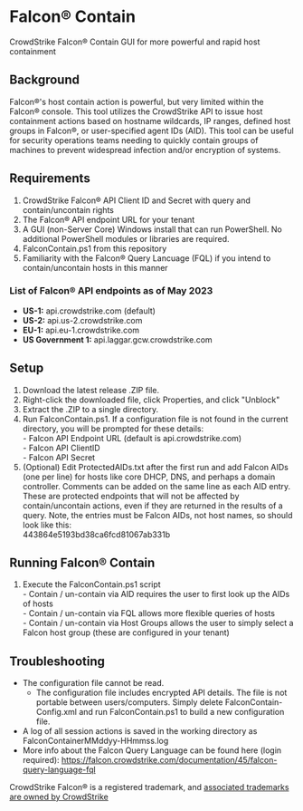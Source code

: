 # Falcon® Contain
CrowdStrike Falcon® Contain GUI for more powerful and rapid host containment

## Background  
  
  Falcon®'s host contain action is powerful, but very limited within the Falcon® console.  This tool utilizes the CrowdStrike API to issue host containment actions based on hostname wildcards, IP ranges, defined host groups in Falcon®, or user-specified agent IDs (AID).  This tool can be useful for security operations teams needing to quickly contain groups of machines to prevent widespread infection and/or encryption of systems.

## Requirements
  1. CrowdStrike Falcon® API Client ID and Secret with query and contain/uncontain rights
  2. The Falcon® API endpoint URL for your tenant
  3. A GUI (non-Server Core) Windows install that can run PowerShell.  No additional PowerShell modules or libraries are required.
  4. FalconContain.ps1 from this repository  
  5. Familiarity with the Falcon® Query Lancuage (FQL) if you intend to contain/uncontain hosts in this manner

### List of Falcon® API endpoints as of May 2023  
  - **US-1:**	api.crowdstrike.com (default)  
  - **US-2:**	api.us-2.crowdstrike.com  
  - **EU-1:**	api.eu-1.crowdstrike.com  
  - **US Government 1:** api.laggar.gcw.crowdstrike.com  

## Setup
  1. Download the latest release .ZIP file.
  2. Right-click the downloaded file, click Properties, and click "Unblock"
  3. Extract the .ZIP to a single directory.
  4. Run FalconContain.ps1. If a configuration file is not found in the current directory, you will be prompted for these details:  
    - Falcon API Endpoint URL (default is api.crowdstrike.com)  
    - Falcon API ClientID  
    - Falcon API Secret
  5. (Optional) Edit ProtectedAIDs.txt after the first run and add Falcon AIDs (one per line) for hosts like core DHCP, DNS, and perhaps a domain controller.  Comments can be added on the same line as each AID entry.  These are protected endpoints that will not be affected by contain/uncontain actions, even if they are returned in the results of a query.  Note, the entries must be Falcon AIDs, not host names, so should look like this:  
  443864e5193bd38ca6fcd81067ab331b

## Running Falcon® Contain
  1. Execute the FalconContain.ps1 script  
    - Contain / un-contain via AID requires the user to first look up the AIDs of hosts  
    - Contain / un-contain via FQL allows more flexible queries of hosts   
    - Contain / un-contain via Host Groups allows the user to simply select a Falcon host group (these are configured in your tenant)  

## Troubleshooting
  - The configuration file cannot be read.
    - The configuration file includes encrypted API details.  The file is not portable between users/computers.  Simply delete FalconContain-Config.xml and run FalconContain.ps1 to build a new configuration file.
  - A log of all session actions is saved in the working directory as FalconContainerMMddyy-HHmmss.log  
  - More info about the Falcon Query Language can be found here (login required): https://falcon.crowdstrike.com/documentation/45/falcon-query-language-fql  
  
  
  
CrowdStrike Falcon® is a registered trademark, and [associated trademarks are owned by CrowdStrike](https://www.crowdstrike.com)
